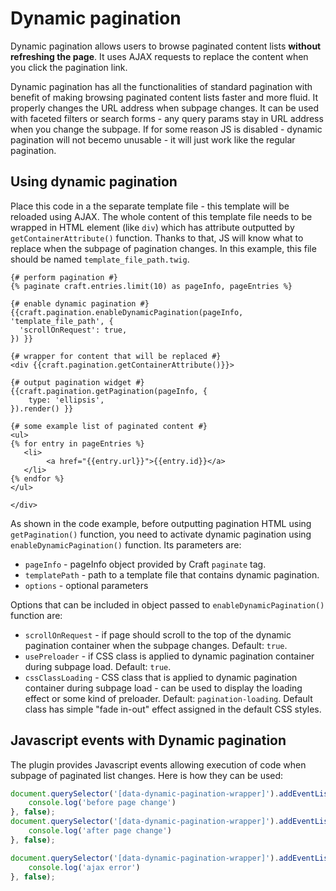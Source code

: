 # Dynamic pagination

Dynamic pagination allows users to browse paginated content lists **without refreshing the page**. It uses AJAX requests to replace the content when you click the pagination link. 

Dynamic pagination has all the functionalities of standard pagination with benefit of making browsing paginated content lists faster and more fluid. It properly changes the URL address when subpage changes. It can be used with faceted filters or search forms - any query params stay in URL address when you change the subpage. If for some reason JS is disabled - dynamic pagination will not becemo unusable - it will just work like the regular pagination. 

## Using dynamic pagination

Place this code in a the separate template file - this template will be reloaded using AJAX. The whole content of this template file needs to be wrapped in HTML element (like `div`) which has attribute outputted by `getContainerAttribute()` function. Thanks to that, JS will know what to replace when the subpage of pagination changes. In this example, this file should be named `template_file_path.twig`.

```twig
{# perform pagination #}
{% paginate craft.entries.limit(10) as pageInfo, pageEntries %}

{# enable dynamic pagination #}
{{craft.pagination.enableDynamicPagination(pageInfo, 'template_file_path', {
  'scrollOnRequest': true,
}) }}

{# wrapper for content that will be replaced #}
<div {{craft.pagination.getContainerAttribute()}}>

{# output pagination widget #}
{{craft.pagination.getPagination(pageInfo, {
	type: 'ellipsis',
}).render() }}	

{# some example list of paginated content #}
<ul>
{% for entry in pageEntries %}
   <li>
        <a href="{{entry.url}}">{{entry.id}}</a>
   </li>
{% endfor %}
</ul>

</div>
```

As shown in the code example, before outputting pagination HTML using `getPagination()` function, you need to activate dynamic pagination using `enableDynamicPagination()` function. Its parameters are:

* `pageInfo` - pageInfo object provided by Craft `paginate` tag.
* `templatePath` - path to a template file that contains dynamic pagination.
* `options` - optional parameters

Options that can be included in object passed to `enableDynamicPagination()` function are:

* `scrollOnRequest` - if page should scroll to the top of the dynamic pagination container when the subpage changes. Default: `true`.
* `usePreloader` - if CSS class is applied to dynamic pagination container during subpage load. Default: `true`.
* `cssClassLoading` - CSS class that is applied to dynamic pagination container during subpage load - can be used to display the loading effect or some kind of preloader. Default: `pagination-loading`. Default class has simple "fade in-out" effect assigned in the default CSS styles.

## Javascript events with Dynamic pagination

The plugin provides Javascript events allowing execution of code when subpage of paginated list changes. Here is how they can be used:

```js
document.querySelector('[data-dynamic-pagination-wrapper]').addEventListener('dynamic-pagination-before', function (e) {
	console.log('before page change')
}, false);
document.querySelector('[data-dynamic-pagination-wrapper]').addEventListener('dynamic-pagination-after', function (e) {
	console.log('after page change')
}, false);

document.querySelector('[data-dynamic-pagination-wrapper]').addEventListener('dynamic-pagination-error', function (e) {
	console.log('ajax error')
}, false);
```